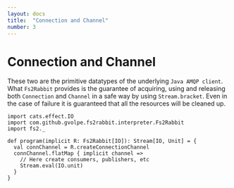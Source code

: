 ```yaml
---
layout: docs
title:  "Connection and Channel"
number: 3
---
```


# Connection and Channel

These two are the primitive datatypes of the underlying `Java AMQP client`. What `Fs2Rabbit` provides is the guarantee of acquiring, using and releasing both `Connection` and `Channel` in a safe way by using `Stream.bracket`. Even in the case of failure it is guaranteed that all the resources will be cleaned up.

```tut:book
import cats.effect.IO
import com.github.gvolpe.fs2rabbit.interpreter.Fs2Rabbit
import fs2._

def program(implicit R: Fs2Rabbit[IO]): Stream[IO, Unit] = {
  val connChannel = R.createConnectionChannel
  connChannel.flatMap { implicit channel =>
    // Here create consumers, publishers, etc
    Stream.eval(IO.unit)
  }
}
```
